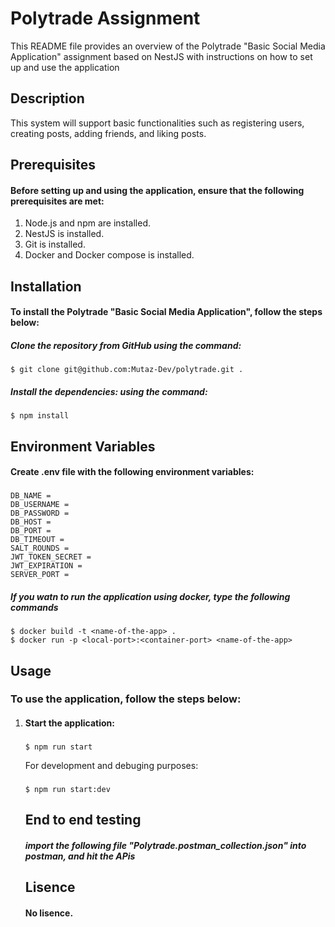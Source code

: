 # Polytrade Assignment
This README file provides an overview of the Polytrade "Basic Social Media Application" assignment based on NestJS with instructions on how to set up and use the application

## Description
This system will support basic functionalities such as registering users, creating posts, adding friends, and liking posts.


## Prerequisites
#### Before setting up and using the application, ensure that the following prerequisites are met:
<ol>
<li>Node.js and npm are installed.</li>
<li>NestJS is installed.</li>
<li>Git is installed.</li>
<li>Docker and Docker compose is installed.</li>
</ol>

## Installation
#### To install the Polytrade "Basic Social Media Application", follow the steps below:

##### Clone the repository from GitHub using the command:
###
    $ git clone git@github.com:Mutaz-Dev/polytrade.git .

##### Install the dependencies: using the command:
###
    $ npm install

## Environment Variables
#### Create .env file with the following environment variables:
###
    DB_NAME = 
    DB_USERNAME = 
    DB_PASSWORD = 
    DB_HOST = 
    DB_PORT =   
    DB_TIMEOUT =
    SALT_ROUNDS = 
    JWT_TOKEN_SECRET = 
    JWT_EXPIRATION = 
    SERVER_PORT =  


##### If you watn to run the application using docker, type the following commands
###
    $ docker build -t <name-of-the-app> .
    $ docker run -p <local-port>:<container-port> <name-of-the-app>


## Usage
### To use the application, follow the steps below:
<ol>
<li>
<h4>Start the application:</h4>

###
    $ npm run start

<p>For development and debuging purposes:</p>

###
    $ npm run start:dev
</li>

## End to end testing

##### import the following file "Polytrade.postman_collection.json" into postman, and hit the APis

## Lisence
#### No lisence.